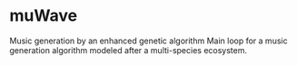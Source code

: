 # muWave
Music generation by an enhanced genetic algorithm
Main loop for a music generation algorithm modeled after a multi-species ecosystem.
